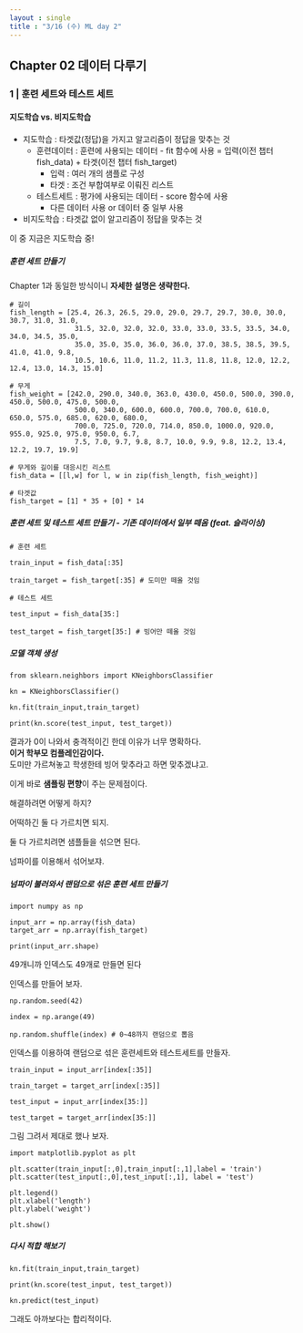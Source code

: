 ```yaml
---
layout : single
title : "3/16 (수) ML day 2" 
---
```

## Chapter 02 데이터 다루기

### 1 | 훈련 세트와 테스트 세트

#### 지도학습 vs. 비지도학습

- 지도학습 : 타겟값(정답)을 가지고 알고리즘이 정답을 맞추는 것
  * 훈련데이터 : 훈련에 사용되는 데이터 -  fit 함수에 사용 
  = 입력(이전 챕터 fish_data) + 타겟(이전 챕터 fish_target)
    + 입력 : 여러 개의 샘플로 구성
    + 타겟 : 조건 부합여부로 이뤄진 리스트
  * 테스트세트 : 평가에 사용되는 데이터 - score 함수에 사용
    + 다른 데이터 사용 or 데이터 중 일부 사용
- 비지도학습 : 타겟값 없이 알고리즘이 정답을 맞추는 것

이 중 지금은 지도학습 중!

##### 훈련 세트 만들기

Chapter 1과 동일한 방식이니 **자세한 설명은 생략한다.**

```
# 길이
fish_length = [25.4, 26.3, 26.5, 29.0, 29.0, 29.7, 29.7, 30.0, 30.0, 30.7, 31.0, 31.0, 
                31.5, 32.0, 32.0, 32.0, 33.0, 33.0, 33.5, 33.5, 34.0, 34.0, 34.5, 35.0, 
                35.0, 35.0, 35.0, 36.0, 36.0, 37.0, 38.5, 38.5, 39.5, 41.0, 41.0, 9.8, 
                10.5, 10.6, 11.0, 11.2, 11.3, 11.8, 11.8, 12.0, 12.2, 12.4, 13.0, 14.3, 15.0]

# 무게
fish_weight = [242.0, 290.0, 340.0, 363.0, 430.0, 450.0, 500.0, 390.0, 450.0, 500.0, 475.0, 500.0, 
                500.0, 340.0, 600.0, 600.0, 700.0, 700.0, 610.0, 650.0, 575.0, 685.0, 620.0, 680.0, 
                700.0, 725.0, 720.0, 714.0, 850.0, 1000.0, 920.0, 955.0, 925.0, 975.0, 950.0, 6.7, 
                7.5, 7.0, 9.7, 9.8, 8.7, 10.0, 9.9, 9.8, 12.2, 13.4, 12.2, 19.7, 19.9]

# 무게와 길이를 대응시킨 리스트
fish_data = [[l,w] for l, w in zip(fish_length, fish_weight)]

# 타겟값
fish_target = [1] * 35 + [0] * 14
```
##### 훈련 세트 및 테스트 세트 만들기 - 기존 데이터에서 일부 떼옴 (feat. 슬라이싱)

```
# 훈련 세트

train_input = fish_data[:35]

train_target = fish_target[:35] # 도미만 떼올 것임

# 테스트 세트

test_input = fish_data[35:]

test_target = fish_target[35:] # 빙어만 떼올 것임
```

##### 모델 객체 생성

```
from sklearn.neighbors import KNeighborsClassifier

kn = KNeighborsClassifier()

kn.fit(train_input,train_target)

print(kn.score(test_input, test_target))
```

결과가 0이 나와서 충격적이긴 한데 이유가 너무 명확하다.  
**이거 학부모 컴플레인감이다.**  
도미만 가르쳐놓고 학생한테 빙어 맞추라고 하면 맞추겠냐고.


이게 바로 **샘플링 편향**이 주는 문제점이다.  

해결하려면 어떻게 하지?

어떡하긴 둘 다 가르치면 되지.  

둘 다 가르치려면 샘플들을 섞으면 된다.  

넘파이를 이용해서 섞어보쟈.


##### 넘파이 불러와서 랜덤으로 섞은 훈련 세트 만들기


```
import numpy as np

input_arr = np.array(fish_data)
target_arr = np.array(fish_target)

print(input_arr.shape)
```

49개니까 인덱스도 49개로 만들면 된다

인덱스를 만들어 보자.

```
np.random.seed(42)

index = np.arange(49)

np.random.shuffle(index) # 0~48까지 랜덤으로 뽑음

```

인덱스를 이용하여 랜덤으로 섞은 훈련세트와 테스트세트를 만들자.

```
train_input = input_arr[index[:35]]

train_target = target_arr[index[:35]]

test_input = input_arr[index[35:]]

test_target = target_arr[index[35:]]
```

그림 그려서 제대로 했나 보자.

```
import matplotlib.pyplot as plt

plt.scatter(train_input[:,0],train_input[:,1],label = 'train')
plt.scatter(test_input[:,0],test_input[:,1], label = 'test')

plt.legend()
plt.xlabel('length')
plt.ylabel('weight')

plt.show()
```

##### 다시 적합 해보기

```
kn.fit(train_input,train_target)

print(kn.score(test_input, test_target))

kn.predict(test_input)
```

그래도 아까보다는 합리적이다.




